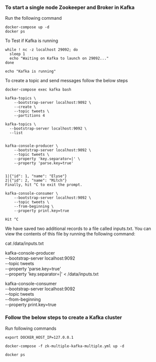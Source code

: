 ### To start a single node Zookeeper and Broker in Kafka

Run the following command 

```
docker-compose up -d
docker ps
```

To Test if Kafka is running

```
while ! nc -z localhost 29092; do   
  sleep 1
  echo "Waiting on Kafka to launch on 29092..."
done

echo "Kafka is running"

  ```
  
To create a topic and send messages follow the below steps

```
docker-compose exec kafka bash

kafka-topics \
    --bootstrap-server localhost:9092 \
    --create \
    --topic tweets \
    --partitions 4

kafka-topics \
  --bootstrap-server localhost:9092 \
  --list


kafka-console-producer \
    --bootstrap-server localhost:9092 \
    --topic tweets \
    --property 'key.separator=|' \
    --property 'parse.key=true'


1|{"id": 1, "name": "Elyse"}
2|{"id": 2, "name": "Mitch"}
Finally, hit ^C to exit the prompt.

kafka-console-consumer \
    --bootstrap-server localhost:9092 \
    --topic tweets \
    --from-beginning \
    --property print.key=true

Hit ^C

```

We have saved two additional records to a file called inputs.txt. You can view the contents of this file by running the following command:

cat /data/inputs.txt

 kafka-console-producer \
  --bootstrap-server localhost:9092 \
  --topic tweets \
  --property 'parse.key=true' \
  --property 'key.separator=|' < /data/inputs.txt

kafka-console-consumer \
    --bootstrap-server localhost:9092 \
    --topic tweets \
    --from-beginning \
    --property print.key=true


### Follow the below steps to create a Kafka cluster

Run following commands

```
export DOCKER_HOST_IP=127.0.0.1

docker-compose -f zk-multiple-kafka-multiple.yml up -d

docker ps
```
